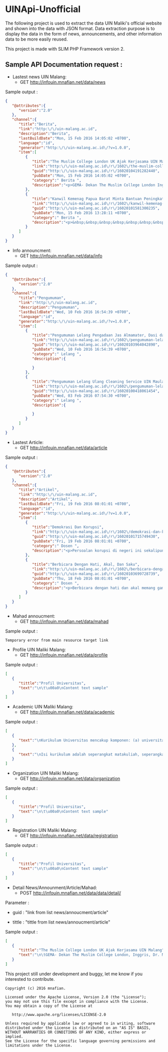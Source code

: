 # UINApi-Unofficial

The following project is used to extract the data UIN Maliki's official website and shown into the data with JSON format. Data extraction purpose is to display the data in the form of news, announcements, and other information data to be more easily reused.

This project is made with SLIM PHP Framework version 2.

## Sample API Documentation request :

* Lastest news UIN Malang:
    * GET http://infouin.mnafian.net/data/news

Sample output :
```json
{
   "@attributes":{
      "version":"2.0"
   },
   "channel":{
      "title":"Berita",
      "link":"http:\/\/uin-malang.ac.id",
      "description":"Berita",
      "lastBuildDate":"Mon, 15 Feb 2016 14:05:02 +0700",
      "language":"id",
      "generator":"http:\/\/uin-malang.ac.id\/?v=1.0.0",
      "item":[
         {
            "title":"The Muslim College London UK Ajak Kerjasama UIN Malang",
            "link":"http:\/\/uin-malang.ac.id\/r\/1602\/the-muslim-college-london-uk-ajak-kerjasama-uin-malang.html",
            "guid":"http:\/\/uin-malang.ac.id\/r\/16020104191282440",
            "pubDate":"Mon, 15 Feb 2016 14:05:02 +0700",
            "category":" Berita ",
            "description":"<p>GEMA- Dekan The Muslim College London Inggris, Dr. Muhamed Ben Othman dan Dr. Faisal Hamid siang ini melakukan kunungan sekaligus untuk melakukan kerjasama dengan UIN Maulana Malik Ibrahim Malang, Senin (15\/2).<\/p> "
         },
         {
            "title":"Kanwil Kemenag Papua Barat Minta Bantuan Peningkatan SDM",
            "link":"http:\/\/uin-malang.ac.id\/r\/1602\/kanwil-kemenag-papua-barat-minta-bantuan-peningkatan-sdm.html",
            "guid":"http:\/\/uin-malang.ac.id\/r\/16020101581300235",
            "pubDate":"Mon, 15 Feb 2016 13:28:11 +0700",
            "category":" Berita ",
            "description":"<p>&nbsp;&nbsp;&nbsp;&nbsp;&nbsp;&nbsp;&nbsp;&nbsp;&nbsp;&nbsp;&nbsp; <strong>GEMA-<\/strong>Dalam rangka meningkatkan kualitas pendidikan dan pembelajaran di Papua Barat, Kementerian Agama Papua Barat menyelenggarakan kerjasama dengan UIN Maulana Malik Ibrahim Malang, Senin (15\/2). Pertemuan kerjasama disambut langsung oleh Wakil Rektor Bidang Akademik Dr. H. M. Zainuddin, MA., dan Wakil Rektor III Dr. H. Agus Maimun, M.Pd. <em>Memorandum of Understanding<\/em> (MoU) ini diselenggarakan di Ruang Rektor Gedung Rektorat lt.1 antara Pihak Kerjasama UIN Maliki dengan Tim Kanwil Papua Barat.<\/p> "
         }
      ]
   }
}
```

* Info announcment:
    * GET http://infouin.mnafian.net/data/info

Sample output :
```json
{
   "@attributes":{
      "version":"2.0"
   },
   "channel":{
      "title":"Pengumuman",
      "link":"http:\/\/uin-malang.ac.id",
      "description":"Pengumuman",
      "lastBuildDate":"Wed, 10 Feb 2016 16:54:39 +0700",
      "language":"id",
      "generator":"http:\/\/uin-malang.ac.id\/?v=1.0.0",
      "item":[
         {
            "title":"Pengumuman Lelang Pengadaan Jas Almamater, Dasi dan Topi UIN Maliki Malang TA 2016",
            "link":"http:\/\/uin-malang.ac.id\/r\/1602\/pengumuman-lelang-pengadaan-jas-almamater-dasi-dan-topi-uin-maliki-malang-ta-2016.html",
            "guid":"http:\/\/uin-malang.ac.id\/r\/16020103964042890",
            "pubDate":"Wed, 10 Feb 2016 16:54:39 +0700",
            "category":" Lelang ",
            "description":{

            }
         },
         {
            "title":"Pengumuman Lelang Ulang Cleaning Service UIN Maulana Malik Ibrahim Malang Tahun Anggaran 2016",
            "link":"http:\/\/uin-malang.ac.id\/r\/1602\/pengumuman-lelang-ulang-cleaning-service-uin-maulana-malik-ibrahim-malang-tahun-anggaran-2016.html",
            "guid":"http:\/\/uin-malang.ac.id\/r\/16020100418061454",
            "pubDate":"Wed, 03 Feb 2016 07:54:30 +0700",
            "category":" Lelang ",
            "description":{

            }
         }
      ]
   }
}
```
* Lastest Article:
    * GET http://infouin.mnafian.net/data/article

Sample output :
```json
{
   "@attributes":{
      "version":"2.0"
   },
   "channel":{
      "title":"Artikel",
      "link":"http:\/\/uin-malang.ac.id",
      "description":"Artikel",
      "lastBuildDate":"Fri, 19 Feb 2016 08:01:01 +0700",
      "language":"id",
      "generator":"http:\/\/uin-malang.ac.id\/?v=1.0.0",
      "item":[
         {
            "title":"Demokrasi Dan Korupsi",
            "link":"http:\/\/uin-malang.ac.id\/r\/1602\/demokrasi-dan-korupsi.html",
            "guid":"http:\/\/uin-malang.ac.id\/r\/16020101715749430",
            "pubDate":"Fri, 19 Feb 2016 08:01:01 +0700",
            "category":" Dosen ",
            "description":"<p>Persoalan korupsi di negeri ini sekalipun sudah cukup lama diberantas, ternyata belum selesai.<\/p> "
         },
         {
            "title":"Berbicara Dengan Hati, Akal, Dan Saku",
            "link":"http:\/\/uin-malang.ac.id\/r\/1602\/berbicara-dengan-hati-akal-dan-saku.html",
            "guid":"http:\/\/uin-malang.ac.id\/r\/16020103699728739",
            "pubDate":"Thu, 18 Feb 2016 08:01:01 +0700",
            "category":" Dosen ",
            "description":"<p>Berbicara dengan hati dan akal memang gampang dimengerti dan keduanya sangat mudah dibedakan.<\/p> "
         }
      ]
   }
}
```
* Mahad annoucment:
    * GET http://infouin.mnafian.net/data/mahad

Sample output :
```
Temporary error from main resource target link
```

* Profile UIN Maliki Malang:
    * GET http://infouin.mnafian.net/data/profile

Sample output :
```json
[
   {
      "tittle":"Profil Universitas",
      "text":"\n\t\u00a0\nContent text sample"
   }
]
```

* Academic UIN Maliki Malang:
    * GET http://infouin.mnafian.net/data/academic

Sample output :
```json
[
   {
      "text":"\nKurikulum Universitas mencakup komponen: (a) universitas, yang mencerminkan pengejawantahan visi, misi, serta tradisi yang dijunjung tinggi dan dikembangkan oleh universitas, yang mengikat seluruh komponen universitas; (b)fakultas, yang mencerminkan bidang ilmu yang dikembangkan oleh fakultas; dan (c) jurusan\/program studi, yang mencerminkan spesifikasi bidang ilmu tertentu yang dikembangkan oleh fakultas; dan (d) pendukung, yang mencakup berbagai kajian ilmiah yang mendukung pengembangan atau pencapaian tujuan pendidikan.\n\n"
   },
   {
      "text":"\nIsi kurikulum adalah seperangkat matakuliah, seperangkat kajian ilmiah, dan seperangkat pengalaman belajar tertentu, yang ditetapkan oleh setiap fakultas, yang diorganisasikan sedemikian rupa sehingga menjamin tercapainya tujuan Universitas, Fakultas, Jurusan\/Program Studi\/Konsentrasi, serta tujuan lain yang dipandang penting.\n\n"
   }
]
```

* Organization UIN Maliki Malang:
    * GET http://infouin.mnafian.net/data/organization

Sample output :
```json
[
   {
      "tittle":"Profil Universitas",
      "text":"\n\t\u00a0\nContent text sample"
   }
]
```

* Registration UIN Maliki Malang:
    * GET http://infouin.mnafian.net/data/registration

Sample output :
```json
[
   {
      "tittle":"Profil Universitas",
      "text":"\n\t\u00a0\nContent text sample"
   }
]
```

* Detail News/Announment/Article/Mahad:
    * POST http://infouin.mnafian.net/data/data/detail/

Parameter : 
* guid : "link from list news/annoucment/article"

* tittle : "tittle from list news/annoucment/article"

Sample output :
```json
[
   {
      "tittle":"The Muslim College London UK Ajak Kerjasama UIN Malang",
      "text":"\n\tGEMA- Dekan The Muslim College London, Inggris, Dr. Mohamed Benothman dan Dr. Faisal Hamid siang ini melakukan kunjungan sekaligus untuk melakukan kerjasama dengan UIN Maulana Malik Ibrahim Malang, Senin (15\/2).\n\n\n\nDelegasi The Muslim College yang diwakili Dr. Mohamed Benothman dan Dr. Faisal Hamid diterima langsung oleh Wakil Rektor Bidang Akademik Dr. H. Zainuddin, MA di Ruang Rektor Lt.1.\nDalam kesempatan itu, Dr.\u00a0Mohamed\u00a0Benothman menyampaikan bahwa saat ini perkembangan umat Islam di Eropa khususnya di Inggris tengah mengalami peningkatan yang cukup pesat dan hal itu terus mendapatkan respon yang positif dari masyarakat, faktanya saat ini masyarakat di Inggris semakin banyak yang memeluk agama Islam.\n\u201cMeskipun muslim di\u00a0 sana (Eropa, Red) masih minoritas akan tetapi perkembangan pemeluk agama Islam di sana sangat menggembirakan,\u201d ceritanya.\n\u201cKerjasama antara dua institusi pendidikan kita ini didukung dengan visi misi yang hampir sama, yaitu sebagai sebuah institusi pendidikan yang membawa rahmat bagi alam semesta,\u201d ungkapnya.\nThe Muslim College merupakan salah satu perguruan tinggi Islam yang terletak di kota London, Inggris, yang fokus pada isu-isu keagamaan dan bertujuan untuk mengenalkan Islam di Eropa dengan cara yang lebih moderat.\nDr.\u00a0Mohamed Benothman berharap kunjungan ini menjadi pintu pembuka bagi kerjasama-kerjasama antara The Muslim College dengan UIN Maliki Malang. \u201cSemoga dalam waktu dekat bisa merealisasikan kerjasama yang sudah disepakati bersama dalam MoU tersebut,\u201d harapnya. (*)\n\u00a0"
   }
]
```

This project still under development and buggy, let me know if you interested to contribute.

```
Copyright (c) 2016 mnafian.

Licensed under the Apache License, Version 2.0 (the "License");
you may not use this file except in compliance with the License.
You may obtain a copy of the License at

   http://www.apache.org/licenses/LICENSE-2.0

Unless required by applicable law or agreed to in writing, software
distributed under the License is distributed on an "AS IS" BASIS,
WITHOUT WARRANTIES OR CONDITIONS OF ANY KIND, either express or implied.
See the License for the specific language governing permissions and
limitations under the License.
```